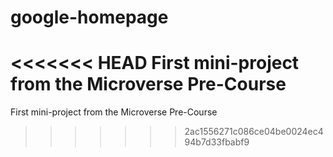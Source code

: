 # google-homepage

<<<<<<< HEAD
First mini-project from the Microverse Pre-Course 
=======

First mini-project from the Microverse Pre-Course 
>>>>>>> 2ac1556271c086ce04be0024ec494b7d33fbabf9
